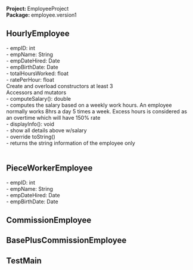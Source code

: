 <b>Project: </b> EmployeeProject <br />
<b>Package: </b> employee.version1 <br />

<h2>HourlyEmployee</h2>
- empID: int <br />
- empName: String <br />
- empDateHired: Date <br />
- empBirthDate: Date <br />
- totalHoursWorked: float <br />
- ratePerHour: float <br />
Create and overload constructors at least 3 <br />
Accessors and mutators<br />
- computeSalary(): double <br />
  - computes the salary based on a weekly work hours. An employee normally works 8hrs a day 5 times a week. Excess hours is considered as an overtime which will have 150% rate <br />
- displayInfo(): void <br />
  - show all details above w/salary<br />
- override toString() <br />
  - returns the string information of the employee only <br /><br />

<h2>PieceWorkerEmployee</h2> 
- empID: int <br />
- empName: String <br />
- empDateHired: Date <br />
- empBirthDate: Date <br />

<h2>CommissionEmployee</h2>

<h2>BasePlusCommissionEmployee</h2>

<h2>TestMain</h2>

